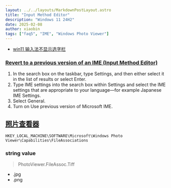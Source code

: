 ```yaml
---
layout: ../../layouts/MarkdownPostLayout.astro
title: "Input Method Editor"
description: "Windows 11 24H2"
date: 2025-02-08
author: xiaobin
tags: ["faq5", "IME", "Windows Photo Viewer"]
---
```


- [win11 输入法不显示选字栏](https://answers.microsoft.com/zh-hans/windows/forum/all/%E5%8D%87%E7%BA%A7win11%E5%90%8E%E5%BE%AE%E8%BD%AF/65e4f45d-72ef-4ef2-ba07-0c8ee4ab15d3)

### [Revert to a previous version of an IME (Input Method Editor)](https://support.microsoft.com/en-us/windows/revert-to-a-previous-version-of-an-ime-input-method-editor-adcc9caa-17cb-44d8-b46e-f5b473b4dd77)
1. In the search box on the taskbar, type Settings, and then either select it in the list of results or select Enter.
2. Type IME settings into the search box within Settings and select the IME settings that are appropriate to your language—for example Japanese IME Settings.
3. Select General.
4. Turn on Use previous version of Microsoft IME.

## [照片查看器](https://jingyan.baidu.com/article/14bd256ebabbb8bb6d261287.html)
```
HKEY_LOCAL_MACHINE\SOFTWARE\Microsoft\Windows Photo Viewer\Capabilities\FileAssociations
```
### string value
> PhotoViewer.FileAssoc.Tiff

- .jpg
- .png
